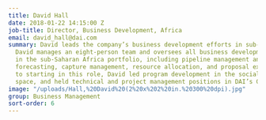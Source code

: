 ```yaml
---
title: David Hall
date: 2018-01-22 14:15:00 Z
job-title: Director, Business Development, Africa
email: david_hall@dai.com
summary: David leads the company’s business development efforts in sub-Saharan Africa.
  David manages an eight-person team and oversees all business development functions
  in the sub-Saharan Africa portfolio, including pipeline management and financial
  forecasting, capture management, resource allocation, and proposal execution. Prior
  to starting in this role, David led program development in the social entrepreneurship
  space, and held technical and project management positions in DAI’s Governance sector.
image: "/uploads/Hall,%20David%20(2%20x%202%20in.%20300%20dpi).jpg"
group: Business Management
sort-order: 6
---
```


